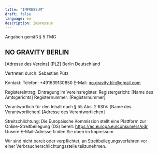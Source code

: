 ```yaml
---
title: "IMPRESSUM"
draft: false
language: en
description: Impressum
---
```

Angaben gemäß § 5 TMG

## NO GRAVITY BERLIN
[Adresse des Vereins]
[PLZ] Berlin
Deutschland

Vertreten durch:
Sebastian Pütz

Kontakt:
Telefon: +491639130850
E-Mail: no.gravity.bln@gmail.com

Registereintrag:
Eintragung im Vereinsregister.
Registergericht: [Name des Amtsgerichts]
Registernummer: [Registernummer]

Verantwortlich für den Inhalt nach § 55 Abs. 2 RStV:
[Name des Verantwortlichen]
[Adresse des Verantwortlichen]

Streitschlichtung:
Die Europäische Kommission stellt eine Plattform zur Online-Streitbeilegung (OS) bereit:
https://ec.europa.eu/consumers/odr
Unsere E-Mail-Adresse finden Sie oben im Impressum.

Wir sind nicht bereit oder verpflichtet, an Streitbeilegungsverfahren vor einer Verbraucherschlichtungsstelle teilzunehmen.